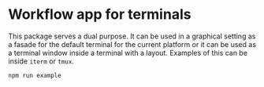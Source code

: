 # Workflow app for terminals

This package serves a dual purpose. It can be used in a graphical setting as a
fasade for the default terminal for the current platform or it can be used as 
a terminal window inside a terminal with a layout. Examples of this can be inside
`iterm` or `tmux`.

```
npm run example
```
